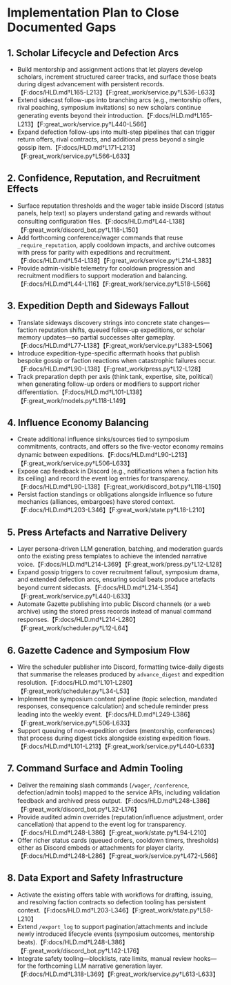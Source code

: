 # Implementation Plan to Close Documented Gaps

## 1. Scholar Lifecycle and Defection Arcs
- Build mentorship and assignment actions that let players develop scholars, increment structured career tracks, and surface those beats during digest advancement with persistent records.【F:docs/HLD.md†L165-L213】【F:great_work/service.py†L536-L633】
- Extend sidecast follow-ups into branching arcs (e.g., mentorship offers, rival poaching, symposium invitations) so new scholars continue generating events beyond their introduction.【F:docs/HLD.md†L165-L213】【F:great_work/service.py†L440-L566】
- Expand defection follow-ups into multi-step pipelines that can trigger return offers, rival contracts, and additional press beyond a single gossip item.【F:docs/HLD.md†L171-L213】【F:great_work/service.py†L566-L633】

## 2. Confidence, Reputation, and Recruitment Effects
- Surface reputation thresholds and the wager table inside Discord (status panels, help text) so players understand gating and rewards without consulting configuration files.【F:docs/HLD.md†L44-L138】【F:great_work/discord_bot.py†L118-L150】
- Add forthcoming conference/wager commands that reuse `_require_reputation`, apply cooldown impacts, and archive outcomes with press for parity with expeditions and recruitment.【F:docs/HLD.md†L54-L138】【F:great_work/service.py†L214-L383】
- Provide admin-visible telemetry for cooldown progression and recruitment modifiers to support moderation and balancing.【F:docs/HLD.md†L44-L116】【F:great_work/service.py†L518-L566】

## 3. Expedition Depth and Sideways Fallout
- Translate sideways discovery strings into concrete state changes—faction reputation shifts, queued follow-up expeditions, or scholar memory updates—so partial successes alter gameplay.【F:docs/HLD.md†L77-L138】【F:great_work/service.py†L383-L506】
- Introduce expedition-type-specific aftermath hooks that publish bespoke gossip or faction reactions when catastrophic failures occur.【F:docs/HLD.md†L90-L138】【F:great_work/press.py†L12-L128】
- Track preparation depth per axis (think tank, expertise, site, political) when generating follow-up orders or modifiers to support richer differentiation.【F:docs/HLD.md†L101-L138】【F:great_work/models.py†L118-L149】

## 4. Influence Economy Balancing
- Create additional influence sinks/sources tied to symposium commitments, contracts, and offers so the five-vector economy remains dynamic between expeditions.【F:docs/HLD.md†L90-L213】【F:great_work/service.py†L506-L633】
- Expose cap feedback in Discord (e.g., notifications when a faction hits its ceiling) and record the event log entries for transparency.【F:docs/HLD.md†L90-L138】【F:great_work/discord_bot.py†L118-L150】
- Persist faction standings or obligations alongside influence so future mechanics (alliances, embargoes) have stored context.【F:docs/HLD.md†L203-L346】【F:great_work/state.py†L18-L210】

## 5. Press Artefacts and Narrative Delivery
- Layer persona-driven LLM generation, batching, and moderation guards onto the existing press templates to achieve the intended narrative voice.【F:docs/HLD.md†L214-L369】【F:great_work/press.py†L12-L128】
- Expand gossip triggers to cover recruitment fallout, symposium drama, and extended defection arcs, ensuring social beats produce artefacts beyond current sidecasts.【F:docs/HLD.md†L214-L354】【F:great_work/service.py†L440-L633】
- Automate Gazette publishing into public Discord channels (or a web archive) using the stored press records instead of manual command responses.【F:docs/HLD.md†L214-L280】【F:great_work/scheduler.py†L12-L64】

## 6. Gazette Cadence and Symposium Flow
- Wire the scheduler publisher into Discord, formatting twice-daily digests that summarise the releases produced by `advance_digest` and expedition resolution.【F:docs/HLD.md†L101-L280】【F:great_work/scheduler.py†L34-L53】
- Implement the symposium content pipeline (topic selection, mandated responses, consequence calculation) and schedule reminder press leading into the weekly event.【F:docs/HLD.md†L249-L386】【F:great_work/service.py†L506-L633】
- Support queuing of non-expedition orders (mentorship, conferences) that process during digest ticks alongside existing expedition flows.【F:docs/HLD.md†L101-L213】【F:great_work/service.py†L440-L633】

## 7. Command Surface and Admin Tooling
- Deliver the remaining slash commands (`/wager`, `/conference`, defection/admin tools) mapped to the service APIs, including validation feedback and archived press output.【F:docs/HLD.md†L248-L386】【F:great_work/discord_bot.py†L32-L176】
- Provide audited admin overrides (reputation/influence adjustment, order cancellation) that append to the event log for transparency.【F:docs/HLD.md†L248-L386】【F:great_work/state.py†L94-L210】
- Offer richer status cards (queued orders, cooldown timers, thresholds) either as Discord embeds or attachments for player clarity.【F:docs/HLD.md†L248-L286】【F:great_work/service.py†L472-L566】

## 8. Data Export and Safety Infrastructure
- Activate the existing offers table with workflows for drafting, issuing, and resolving faction contracts so defection tooling has persistent context.【F:docs/HLD.md†L203-L346】【F:great_work/state.py†L58-L210】
- Extend `/export_log` to support pagination/attachments and include newly introduced lifecycle events (symposium outcomes, mentorship beats).【F:docs/HLD.md†L248-L386】【F:great_work/discord_bot.py†L142-L176】
- Integrate safety tooling—blocklists, rate limits, manual review hooks—for the forthcoming LLM narrative generation layer.【F:docs/HLD.md†L318-L369】【F:great_work/service.py†L613-L633】
